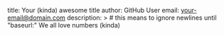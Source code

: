 title: Your (kinda) awesome title
author: GitHub User
email: your-email@domain.com
description: > # this means to ignore newlines until "baseurl:"
  We all love numbers (kinda)
